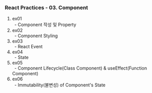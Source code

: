 ### React Practices -  03. Component

1. ex01  
&ensp;- Component 작성 및 Property  
2. ex02  
&ensp;- Component Styling  
3. ex03  
&ensp;- React Event  
4. ex04  
&ensp;- State  
5. ex05  
&ensp;- Component Lifecycle(Class Component)  & useEffect(Function Component)
6. ex06  
&ensp;- Immutability(불변성) of Component's State